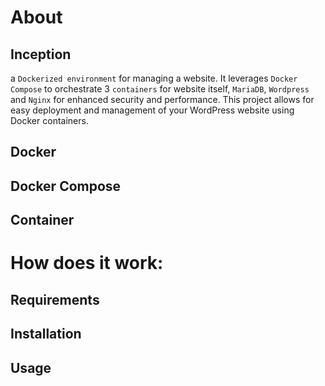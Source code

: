 # About
## Inception
a `Dockerized environment` for managing a website. It leverages `Docker Compose` to orchestrate 3 `containers` for website itself, `MariaDB`, `Wordpress` and `Nginx` for enhanced security and performance. This project allows for easy deployment and management of your WordPress website using Docker containers.
## Docker
## Docker Compose
## Container
# How does it work:
## Requirements
## Installation
## Usage
